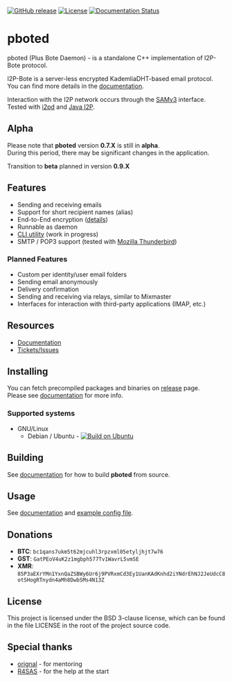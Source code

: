 [![GitHub release](https://img.shields.io/github/release/polistern/pboted.svg?label=latest%20release)](https://github.com/polistern/pboted/releases/latest)
[![License](https://img.shields.io/github/license/polistern/pboted.svg)](https://github.com/polistern/pboted/blob/master/LICENSE)
[![Documentation Status](https://readthedocs.org/projects/pboted/badge/?version=latest)](http://pboted.readthedocs.io/?badge=latest)

# pboted

pboted (Plus Bote Daemon) - is a standalone C++ implementation of I2P-Bote protocol.

I2P-Bote is a server-less encrypted KademliaDHT-based email protocol.  
You can find more details in the [documentation](https://pboted.readthedocs.io/en/latest/bote/v5/version5/).

Interaction with the I2P network occurs through the [SAMv3](https://geti2p.net/ru/docs/api/samv3) interface.  
Tested with [i2pd](https://github.com/PurpleI2P/i2pd) and [Java I2P](https://github.com/i2p/i2p.i2p).

## Alpha

Please note that **pboted** version **0.7.X** is still in **alpha**.  
During this period, there may be significant changes in the application.

Transition to **beta** planned in version **0.9.X**

## Features

- Sending and receiving emails
- Support for short recipient names (alias)
- End-to-End encryption ([details](https://pboted.readthedocs.io/en/latest/bote/v5/cryptography/))
- Runnable as daemon
- [CLI utility](https://github.com/polistern/pbotectl) (work in progress)
- SMTP / POP3 support (tested with [Mozilla Thunderbird](https://www.thunderbird.net/en-US/))

### Planned Features

- Custom per identity/user email folders
- Sending email anonymously
- Delivery confirmation
- Sending and receiving via relays, similar to Mixmaster
- Interfaces for interaction with third-party applications (IMAP, etc.)

## Resources

- [Documentation](https://pboted.readthedocs.io/en/latest/)
- [Tickets/Issues](https://github.com/polistern/pboted/issues)

## Installing

You can fetch precompiled packages and binaries on [release](https://github.com/polistern/pboted/releases/latest) page.  
Please see [documentation](https://pboted.readthedocs.io/en/latest/user-guide/install/) for more info.

### Supported systems

- GNU/Linux
  - Debian / Ubuntu - [![Build on Ubuntu](https://github.com/polistern/pboted/actions/workflows/build.yml/badge.svg)](https://github.com/polistern/pboted/actions/workflows/build.yml)

## Building

See [documentation](https://pboted.readthedocs.io/en/latest/building/requirements/) for how to build **pboted** from source.

## Usage

See [documentation](https://pboted.readthedocs.io/en/latest/user-guide/run/) and [example config file](https://github.com/polistern/pboted/blob/master/contrib/pboted.conf).

## Donations

- **BTC**: `bc1qans7ukm5t62mjcuhl3rpzxml05etyljhjt7w76`
- **GST**: `GatPEoV4uK2z1mgbph577Tv1WavrL5vmSE`
- **XMR**: `85P3aEXrYMn1YxnQaZSBWy6Ur6j9PVRxmCd3Ey1UanKAdKnhd2iYNdrEhNJ2JeUdcC8otSHogRTnydn4aMh8DwbSMs4N13Z`

## License

This project is licensed under the BSD 3-clause license, which can be found in the file LICENSE in the root of the project source code.

## Special thanks

- [orignal](https://github.com/orignal) - for mentoring
- [R4SAS](https://github.com/r4sas) - for the help at the start

